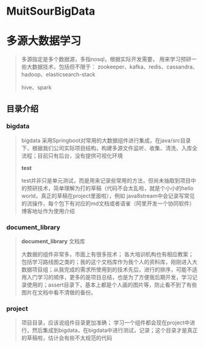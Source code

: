 # MuitSourBigData
# 多源大数据学习
> 多源指定是多个数据源，多指nosql，根据实际开发需要，
> 用来学习预研一些大数据技术，包括但不限于：
> zookeeper、kafka、redis、cassandra、hadoop、elasticsearch-stack
>
> hive、spark



## 目录介绍

### bigdata

> bigdata 采用Springboot对常用的大数据组件进行集成，在java/src目录下，根据我们公司实际项目结构，构建多源文件监听、收集、清洗、入库全流程；目前只有后台，没有提供可视化环境
>
> **test**
>
> test并非只是单元测试，而是用来记录些常用的方法，但尚未抽取到项目中的预研技术，简单理解为打的草稿（代码不会太乱啦，就是个小小的hello world，真正的草稿在project里面啦），例如 java8stream中会记录写常见的流操作，每个包下有对应的md文档或者语雀（阿里开发一个协同软件）博客地址作为使用介绍
>
> 



### document_library

> **document_library** 文档库
>
> 大数据的组件非常多，市面上有很多技术； 各大培训机构也有相应教案；包括学习路线图之类的；我的这个文档库作为我个人的资料库，刚刚进入大数据项目组；从我完成的需求所使用到的技术先后，进行的排序，可能不适用入门学习的顺序，更多的是项目总结，也是为了方便我后期开发，学习记录使用的；assert目录下，基本上都是个人画的图片等，防止看不到了有些图片在文档中看不清做的备份。 



### project

> 项目目录，应该说组件目录更加准确； 学习一个组件都会现在project中进行，然后集成到bigdata，在bigdata中进行测试，记录；这个目录才是真正的草稿啦，估计会有些不太规范的代码